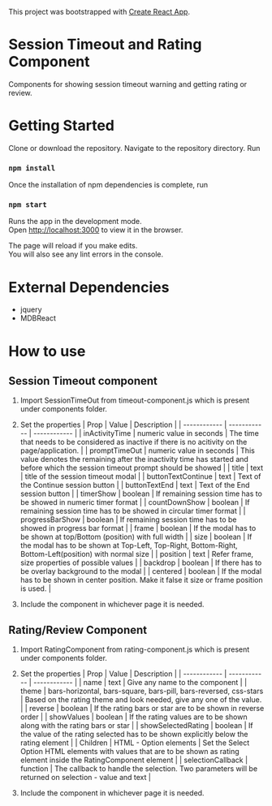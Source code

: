 This project was bootstrapped with [Create React App](https://github.com/facebook/create-react-app).

# Session Timeout and Rating Component
Components for showing session timeout warning and getting rating or review.

# Getting Started
Clone or download the repository.  Navigate to the repository directory. Run
### `npm install`

Once the installation of npm dependencies is complete, run
### `npm start`

Runs the app in the development mode.<br>
Open [http://localhost:3000](http://localhost:3000) to view it in the browser.

The page will reload if you make edits.<br>
You will also see any lint errors in the console.

# External Dependencies
- jquery
- MDBReact

# How to use
## Session Timeout component
1. Import SessionTimeOut from timeout-component.js which is present under components folder.

2. Set the properties
| Prop  |  Value | Description  |
| ------------ | ------------ | ------------ |
|  inActivityTime |  numeric value in seconds | The time that needs to be considered as inactive if there is no acitivity on the page/application.   |
| promptTimeOut  | numeric value in seconds  | This value denotes the remaining after the inactivity time has started and before which the session timeout prompt should be showed  |
| title | text | title of the session timeout modal |
| buttonTextContinue | text | Text of the Continue session button |
| buttonTextEnd | text | Text of the End session button |
| timerShow | boolean | If remaining session time has to be showed in numeric timer format |
| countDownShow | boolean | If remaining session time has to be showed in circular timer format |
| progressBarShow | boolean | If remaining session time has to be showed in progress bar format |
| frame | boolean | If the modal has to be shown at top/Bottom (position) with full width |
| size | boolean | If the modal has to be shown at Top-Left, Top-Right,  Bottom-Right, Bottom-Left(position) with normal size |
| position | text | Refer frame, size properties of possible values |
| backdrop | boolean | If there has to be overlay background to the modal |
| centered | boolean | If the modal has to be shown in center position. Make it false it size or frame position is used. |

3. Include the component in whichever page it is needed.

## Rating/Review Component
1. Import RatingComponent from rating-component.js which is present under components folder.

2. Set the properties
| Prop  | Value  |  Description |
| ------------ | ------------ | ------------ |
|  name |  text |  Give any name to the component |
|  theme | bars-horizontal, bars-square, bars-pill, bars-reversed, css-stars  | Based on the rating theme and look needed, give any one of the value.  |
| reverse | boolean | If the rating bars or star are to be shown in reverse order |
| showValues | boolean | If the rating values are to be shown along with the rating bars or star |
| showSelectedRating | boolean | If the value of the rating selected has to be shown explicitly below the rating element |
| Children | HTML - Option elements | Set the Select Option HTML elements with values that are to be shown as rating element inside the RatingComponent element |
| selectionCallback | function | The callback to handle the selection. Two parameters will be returned on selection - value and text |

3. Include the component in whichever page it is needed.
















